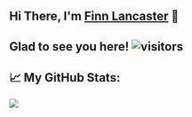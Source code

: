 ## Hi There, I'm [Finn Lancaster](https://www.finnsoftware.net) 👋
  
  
## Glad to see you here! ![visitors](https://visitor-badge.glitch.me/badge?page_id=flancast90.visitor-badge)


## 📈 My GitHub Stats:
![](https://github-readme-stats.vercel.app/api?username=flancast90&count_private=true&show_icons=true&theme=gotham)
